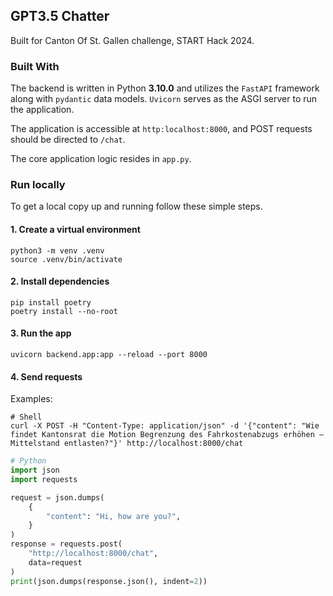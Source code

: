 ## GPT3.5 Chatter

Built for Canton Of St. Gallen challenge, START Hack 2024.

### Built With

The backend is written in Python **3.10.0** and utilizes the `FastAPI` framework along with `pydantic` data
models. `Uvicorn` serves as
the ASGI server to run the application.

The application is accessible at `http:localhost:8000`, and POST requests should be directed
to `/chat`.

The core application logic resides in `app.py`.

### Run locally

To get a local copy up and running follow these simple steps.

#### 1. Create a virtual environment

```shell
python3 -m venv .venv 
source .venv/bin/activate
```

#### 2. Install dependencies

```shell
pip install poetry
poetry install --no-root
```

#### 3. Run the app

```shell
uvicorn backend.app:app --reload --port 8000
```

#### 4. Send requests

Examples:

```shell
# Shell
curl -X POST -H "Content-Type: application/json" -d '{"content": "Wie findet Kantonsrat die Motion Begrenzung des Fahrkostenabzugs erhöhen – Mittelstand entlasten?"}' http://localhost:8000/chat
```

```python
# Python
import json
import requests

request = json.dumps(
    {
        "content": "Hi, how are you?",
    }
)
response = requests.post(
    "http://localhost:8000/chat",
    data=request
)
print(json.dumps(response.json(), indent=2))
```
